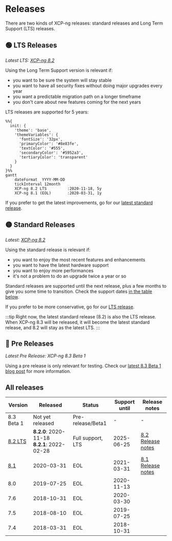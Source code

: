# Releases

There are two kinds of XCP-ng releases: standard releases and Long Term Support (LTS) releases.

## 🟢 LTS Releases

*Latest LTS: [XCP-ng 8.2](release-8-2.md)*

Using the Long Term Support version is relevant if:

* you want to be sure the system will stay stable
* you want to have all security fixes without doing major upgrades every year
* you want a predictable migration path on a longer timeframe
* you don't care about new features coming for the next years

LTS releases are supported for 5 years:

```mermaid
%%{
  init: {
    'theme': 'base',
    'themeVariables': {
      'fontSize': '32px',
      'primaryColor': '#8e83fe',
      'textColor': '#555',
      'secondaryColor': '#5952a3',
      'tertiaryColor': 'transparent'
    }
  }
}%%
gantt
    dateFormat  YYYY-MM-DD
    tickInterval 12month
    XCP-ng 8.2 LTS         :2020-11-18, 5y
    XCP-ng 8.1 (EOL)       :2020-03-31, 1y
```

If you prefer to get the latest improvements, go for our [latest standard release](#standard-releases).

## 🟡 Standard Releases

*Latest: [XCP-ng 8.2](release-8-2.md)*

Using the standard release is relevant if:

* you want to enjoy the most recent features and enhancements
* you want to have the latest hardware support
* you want to enjoy more performances
* it's not a problem to do an upgrade twice a year or so

Standard releases are supported until the next release, plus a few months to give you some time to transition. Check the support dates [in the table below](#all-releases).

If you prefer to be more conservative, go for our [LTS release](#lts-releases).

:::tip
Right now, the latest standard release (8.2) is also the LTS release. When XCP-ng 8.3 will be released, it will become the latest standard release, and 8.2 will stay as the latest LTS.
:::

## 🔴 Pre Releases

*Latest Pre Release: XCP-ng 8.3 Beta 1*

Using a pre release is only relevant for testing. Check our [latest 8.3 Beta 1 blog post](https://xcp-ng.org/blog/2023/06/22/xcp-ng-8-3-beta-1/) for more information.



## All releases

| Version                   | Released   | Status               | Support until                                | Release notes                        |
| ---                       | ---        | ---                  | ---                                          | ---                                  |
| 8.3 Beta 1                | Not yet released | Pre-release/Beta1 | - | - |
| [8.2 LTS](release-8-2.md) | **8.2.0**:&nbsp;2020-11-18<br/>**8.2.1**:&nbsp;2022-02-28 | Full support, LTS    | 2025-06-25                                   | [8.2 Release notes](release-8-2.md)  |
| [8.1](release-8-1.md)     | 2020-03-31 | EOL                  | 2021-03-31                                   | [8.1 Release notes](release-8-1.md)  |
| 8.0                       | 2019-07-25 | EOL                  | 2020-11-13                                   |                                      |
| 7.6                       | 2018-10-31 | EOL                  | 2020-03-30                                   |                                      |
| 7.5                       | 2018-08-10 | EOL                  | 2019-07-25                                   |                                      |
| 7.4                       | 2018-03-31 | EOL                  | 2018-10-31                                   |                                      |
